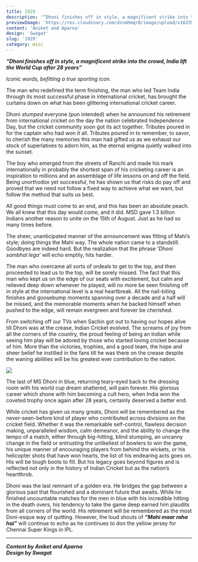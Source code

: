 ```yaml
---
title: 1929
description: '“Dhoni finishes off in style, a magnificent strike into the crowd, India lift the World Cup after...'
previewImage: 'https://res.cloudinary.com/dzvmhmqr0/image/upload/v1633980318/Articles%20Cover%20Image/1929_Img_xypqhn.png'
content: 'Aniket and Aparna'
design: 'Swagat'
slug: '1929'
category: misc
---
```


**_“Dhoni finishes off in style, a magnificent strike into the crowd, India lift the World Cup after 28 years”_**

_Iconic words, befitting a true sporting icon._

The man who redefined the term finishing, the man who led Team India through its most successful phase in international cricket, has brought the curtains down on what has been glittering international cricket career.

Dhoni _stumped_ everyone (pun intended) when he announced his retirement from international cricket on the day the nation celebrated Independence Day, but the cricket community soon got its act together. Tributes poured in for the captain who had won it all. Tributes poured in to remember, to savor, to cherish the many memories this man had gifted us as we exhaust our stock of superlatives to adorn him, as the eternal enigma quietly walked into the sunset.

The boy who emerged from the streets of Ranchi and made his mark internationally in probably the shortest span of his cricketing career is an inspiration to millions and an assemblage of life lessons on and off the field. Being unorthodox yet successful, he has shown us that risks do pay off and proved that we need not follow a fixed way to achieve what we want, but follow the method that suits us best.

All good things must come to an end, and this has been an absolute peach. We all knew that this day would come, and it did. MSD gave 1.3 billion Indians another reason to unite on the 15th of August. Just as he had so many times before.

The sheer, unanticipated manner of the announcement was fitting of Mahi’s style; doing things the Mahi way. The whole nation came to a standstill. Goodbyes are indeed hard. But the realization that the phrase _‘Dhoni sambhal lega’_ will echo emptily, hits harder.

The man who overcame all sorts of ordeals to get to the top, and then proceeded to lead us to the top, will be sorely missed. The fact that this man who kept us on the edge of our seats with excitement, but calm and relieved deep down whenever he played, will no more be seen finishing off in style at the international level is a real heartbreak. All the nail-biting finishes and goosebump moments spanning over a decade and a half will be missed, and the memorable moments when he backed himself when pushed to the edge, will remain evergreen and forever be cherished.

From switching off our TVs when Sachin got out to having our hopes alive till Dhoni was at the crease, Indian Cricket evolved. The screams of joy from all the corners of the country, the proud feeling of being an Indian while seeing him play will be adored by those who started loving cricket because of him. More than the victories, trophies, and a good team, the hope and sheer belief he instilled in the fans till he was there on the crease despite the waning abilities will be his greatest ever contribution to the nation.

![](https://i.imgur.com/U6Pqbt1.png)

The last of MS Dhoni in blue, returning teary-eyed back to the dressing room with his world cup dream shattered, will pain forever. His glorious career which shone with him becoming a cult hero, when India won the coveted trophy once again after 28 years, certainly deserved a better end.

While cricket has given us many greats, Dhoni will be remembered as the never-seen-before kind of player who contributed across divisions on the cricket field. Whether it was the remarkable self-control, flawless decision making, unparalleled wisdom, calm demeanor, and the ability to change the tempo of a match, either through big-hitting, blind stumping, an uncanny change in the field or entrusting the unlikeliest of bowlers to win the game, his unique manner of encouraging players from behind the wickets, or his helicopter shots that have won hearts, the list of his endearing acts goes on. His will be tough boots to fill. But his legacy goes beyond figures and is reflected not only in the history of Indian Cricket but as the nation’s heartthrob.

Dhoni was the last remnant of a golden era. He bridges the gap between a glorious past that flourished and a dominant future that awaits. While he finished uncountable matches for the men in blue with his incredible hitting in the death overs, his tendency to take the game deep earned him plaudits from all corners of the world. His retirement will be remembered as the most Doni-esque way of quitting. However, the loud shouts of **_“Mahi maar raha hai”_** will continue to echo as he continues to don the yellow jersey for Chennai Super Kings in IPL.

---

**_Content by Aniket and Aparna_** <br>
**_Design by Swagat_**
